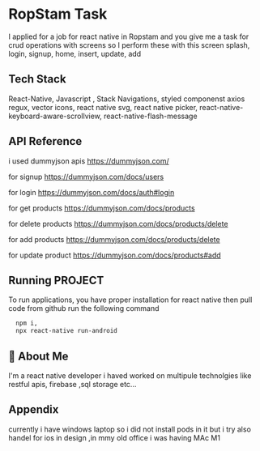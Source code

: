 
# RopStam Task

I applied for a job for react native in Ropstam  and you give me a task for crud operations with screens so I perform these with this screen
splash,
login,
signup,
home,
insert,
update,
add



## Tech Stack


 React-Native,
Javascript ,
 Stack Navigations,
 styled componenst
 axios
 regux,
 vector icons,
 react native svg,
 react native picker,
 react-native-keyboard-aware-scrollview,
 react-native-flash-message




## API Reference

i used dummyjson apis 
https://dummyjson.com/

for signup
https://dummyjson.com/docs/users

for login 
https://dummyjson.com/docs/auth#login

for get products
https://dummyjson.com/docs/products


for delete products
https://dummyjson.com/docs/products/delete

for add products
https://dummyjson.com/docs/products/delete


for update product
https://dummyjson.com/docs/products#add




## Running PROJECT

To run applications, you have proper installation for react native then pull code from github  run the following command

```bash
  npm i,
  npx react-native run-android
```







## 🚀 About Me
I'm a react native developer  i haved worked on multipule technolgies like restful apis, firebase ,sql storage etc...


## Appendix

currently i have windows laptop so i did not install pods in  it but i try also handel for ios in design ,in mmy old office i was  having MAc M1


